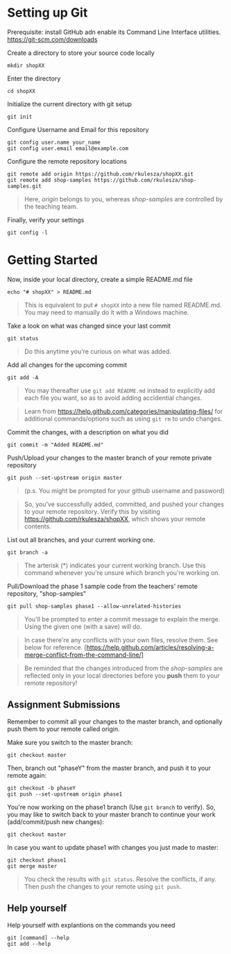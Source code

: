 # Setting up Git 

Prerequisite: install GitHub adn enable its Command Line Interface utilities.
https://git-scm.com/downloads

Create a directory to store your source code locally
```
mkdir shopXX
```

Enter the directory
```
cd shopXX
```

Initialize the current directory with git setup
```
git init
```

Configure Username and Email for this repository 
```
git config user.name your_name
git config user.email email@example.com
```

Configure the remote repository locations
```
git remote add origin https://github.com/rkulesza/shopXX.git
git remote add shop-samples https://github.com/rkulesza/shop-samples.git
```
> Here, *origin* belongs to you, whereas *shop-samples* are controlled by the teaching team.

Finally, verify your settings
```
git config -l
```

# Getting Started

Now, inside your local directory, create a simple README.md file
```
echo "# shopXX" > README.md
```
> This is equivalent to put ```# shopXX``` into a new file named README.md. You may need to manually do it with a Windows machine.

Take a look on what was changed since your last commit
```
git status
```
> Do this anytime you're curious on what was added. 

Add all changes for the upcoming commit
```
git add -A
```
> You may thereafter use ```git add README.md``` instead to explicitly add each file you want, so as to avoid adding accidential changes.

> Learn from https://help.github.com/categories/manipulating-files/ for additional commands/options such as using ```git rm``` to undo changes.

Commit the changes, with a description on what you did
```
git commit -m "Added README.md"
```

Push/Upload your changes to the master branch of your remote private repository
```
git push --set-upstream origin master
```
> (p.s. You might be prompted for your github username and password)

> So, you've successfully added, committed, and pushed your changes to your remote repository. Verify this by visiting https://github.com/rkulesza/shopXX, which shows your remote contents.

List out all branches, and your current working one.
```
git branch -a
```
> The arterisk (*) indicates your current working branch. Use this command whenever you're unsure which branch you're working on.

Pull/Download the phase 1 sample code from the teachers' remote repository, "shop-samples"
```
git pull shop-samples phase1 --allow-unrelated-histories
```
> You'll be prompted to enter a commit message to explain the merge. Using the given one (with a save) will do. 

> In case there're any conflicts with your own files, resolve them. See below for reference.
[https://help.github.com/articles/resolving-a-merge-conflict-from-the-command-line/]

> Be reminded that the changes introduced from the *shop-samples* are reflected only in your local directories before you **push** them to your remote repository!

## Assignment Submissions
Remember to commit all your changes to the master branch, and optionally push them to your remote called origin.

Make sure you switch to the master branch:
```
git checkout master
```
Then, branch out "phaseY" from the master branch, and push it to your remote again:
```
git checkout -b phaseY
git push --set-upstream origin phase1
```
You're now working on the phase1 branch (Use ```git branch``` to verify). So, you may like to switch back to your master branch to continue your work (add/commit/push new changes):
```
git checkout master
```
In case you want to update phase1 with changes you just made to master: 
```
git checkout phase1
git merge master
```
> You check the results with ```git status```. Resolve the conflicts, if any. 
Then push the changes to your remote using ```git push```.

## Help yourself
Help yourself with explantions on the commands you need 
```
git [command] --help
git add --help
```

